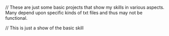 // These are just some basic projects that show my skills in various aspects. Many depend upon specific kinds of txt files and thus may not be functional.

// This is just a show of the basic skill

